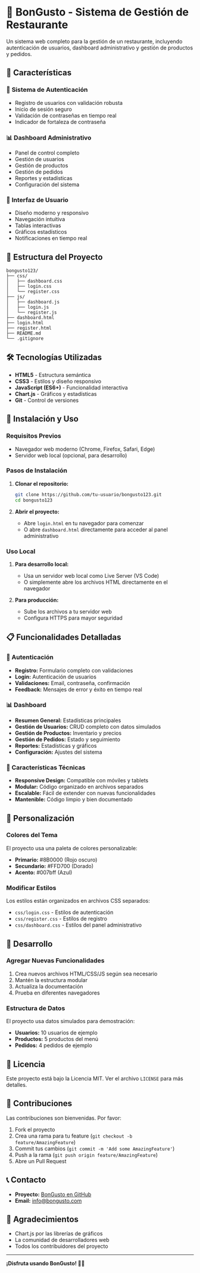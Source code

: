 # 🍕 BonGusto - Sistema de Gestión de Restaurante

Un sistema web completo para la gestión de un restaurante, incluyendo autenticación de usuarios, dashboard administrativo y gestión de productos y pedidos.

## 🚀 Características

### 🔐 **Sistema de Autenticación**
- Registro de usuarios con validación robusta
- Inicio de sesión seguro
- Validación de contraseñas en tiempo real
- Indicador de fortaleza de contraseña

### 📊 **Dashboard Administrativo**
- Panel de control completo
- Gestión de usuarios
- Gestión de productos
- Gestión de pedidos
- Reportes y estadísticas
- Configuración del sistema

### 🎨 **Interfaz de Usuario**
- Diseño moderno y responsivo
- Navegación intuitiva
- Tablas interactivas
- Gráficos estadísticos
- Notificaciones en tiempo real

## 📁 Estructura del Proyecto

```
bongusto123/
├── css/
│   ├── dashboard.css
│   ├── login.css
│   └── register.css
├── js/
│   ├── dashboard.js
│   ├── login.js
│   └── register.js
├── dashboard.html
├── login.html
├── register.html
├── README.md
└── .gitignore
```

## 🛠️ Tecnologías Utilizadas

- **HTML5** - Estructura semántica
- **CSS3** - Estilos y diseño responsivo
- **JavaScript (ES6+)** - Funcionalidad interactiva
- **Chart.js** - Gráficos y estadísticas
- **Git** - Control de versiones

## 🚀 Instalación y Uso

### Requisitos Previos
- Navegador web moderno (Chrome, Firefox, Safari, Edge)
- Servidor web local (opcional, para desarrollo)

### Pasos de Instalación

1. **Clonar el repositorio:**
   ```bash
   git clone https://github.com/tu-usuario/bongusto123.git
   cd bongusto123
   ```

2. **Abrir el proyecto:**
   - Abre `login.html` en tu navegador para comenzar
   - O abre `dashboard.html` directamente para acceder al panel administrativo

### Uso Local

1. **Para desarrollo local:**
   - Usa un servidor web local como Live Server (VS Code)
   - O simplemente abre los archivos HTML directamente en el navegador

2. **Para producción:**
   - Sube los archivos a tu servidor web
   - Configura HTTPS para mayor seguridad

## 📋 Funcionalidades Detalladas

### 🔐 Autenticación
- **Registro:** Formulario completo con validaciones
- **Login:** Autenticación de usuarios
- **Validaciones:** Email, contraseña, confirmación
- **Feedback:** Mensajes de error y éxito en tiempo real

### 📊 Dashboard
- **Resumen General:** Estadísticas principales
- **Gestión de Usuarios:** CRUD completo con datos simulados
- **Gestión de Productos:** Inventario y precios
- **Gestión de Pedidos:** Estado y seguimiento
- **Reportes:** Estadísticas y gráficos
- **Configuración:** Ajustes del sistema

### 🎯 Características Técnicas
- **Responsive Design:** Compatible con móviles y tablets
- **Modular:** Código organizado en archivos separados
- **Escalable:** Fácil de extender con nuevas funcionalidades
- **Mantenible:** Código limpio y bien documentado

## 🎨 Personalización

### Colores del Tema
El proyecto usa una paleta de colores personalizable:
- **Primario:** #8B0000 (Rojo oscuro)
- **Secundario:** #FFD700 (Dorado)
- **Acento:** #007bff (Azul)

### Modificar Estilos
Los estilos están organizados en archivos CSS separados:
- `css/login.css` - Estilos de autenticación
- `css/register.css` - Estilos de registro
- `css/dashboard.css` - Estilos del panel administrativo

## 🔧 Desarrollo

### Agregar Nuevas Funcionalidades
1. Crea nuevos archivos HTML/CSS/JS según sea necesario
2. Mantén la estructura modular
3. Actualiza la documentación
4. Prueba en diferentes navegadores

### Estructura de Datos
El proyecto usa datos simulados para demostración:
- **Usuarios:** 10 usuarios de ejemplo
- **Productos:** 5 productos del menú
- **Pedidos:** 4 pedidos de ejemplo

## 📝 Licencia

Este proyecto está bajo la Licencia MIT. Ver el archivo `LICENSE` para más detalles.

## 🤝 Contribuciones

Las contribuciones son bienvenidas. Por favor:

1. Fork el proyecto
2. Crea una rama para tu feature (`git checkout -b feature/AmazingFeature`)
3. Commit tus cambios (`git commit -m 'Add some AmazingFeature'`)
4. Push a la rama (`git push origin feature/AmazingFeature`)
5. Abre un Pull Request

## 📞 Contacto

- **Proyecto:** [BonGusto en GitHub](https://github.com/tu-usuario/bongusto123)
- **Email:** info@bongusto.com

## 🙏 Agradecimientos

- Chart.js por las librerías de gráficos
- La comunidad de desarrolladores web
- Todos los contribuidores del proyecto

---

**¡Disfruta usando BonGusto! 🍕✨** 